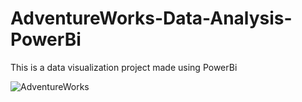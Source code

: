 # AdventureWorks-Data-Analysis-PowerBi
This is a data visualization project made using PowerBi


![AdventureWorks](https://user-images.githubusercontent.com/68321164/224757104-32fd44c5-3b17-4e1c-9de2-e31bff2f1c2a.PNG)
